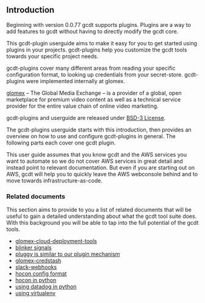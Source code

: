 ## Introduction

Beginning with version 0.0.77 gcdt supports plugins. Plugins are a way to add features to gcdt without having to directly modify the gcdt core.

This gcdt-plugin userguide aims to make it easy for you to get started using plugins in your projects. gcdt-plugins help you customize the gcdt tools towards your specific project needs.

gcdt-plugins cover many different areas from reading your specific configuration format, to looking up credentials from your secret-store. gcdt-plugins were implemented internally at glomex.

[glomex](http://www.glomex.com/) – The Global Media Exchange – is a provider of a global, open marketplace for premium video content as well as a technical service provider for the entire value chain of online video marketing.

gcdt-plugins and userguide are released under [BSD-3 License](http://github.com/glomex/gcdt-plugins/LICENSE.md).

The gcdt-plugins userguide starts with this introduction, then provides an overview on how to use and configure gcdt-plugins in general. The following parts each cover one gcdt plugin.

This user guide assumes that you know gcdt and the AWS services you want to automate so we do not cover AWS services in great detail and instead point to relevant documentation. But even if you are starting out on AWS, gcdt will help you to quickly leave the AWS webconsole behind and to move towards infrastructure-as-code.


### Related documents

This section aims to provide to you a list of related documents that will be useful to gain a detailed understanding about what the gcdt tool suite does. With this background you will be able to tap into the full potential of the gcdt tools.  

* [glomex-cloud-deployment-tools](https://github.com/glomex/glomex-cloud-deployment-tools)
* [blinker signals](https://pythonhosted.org/blinker/)
* [pluggy is similar to our plugin mechanism](https://github.com/pytest-dev/pluggy)
* [glomex-credstash](https://github.com/glomex/glomex-credstash)
* [slack-webhooks](https://api.slack.com/incoming-webhooks)
* [hocon config format](https://github.com/typesafehub/config)
* [hocon in python](https://github.com/chimpler/pyhocon)
* [using datadog in python](https://github.com/DataDog/datadogpy)
* [using virtualenv](http://docs.python-guide.org/en/latest/dev/virtualenvs/)
